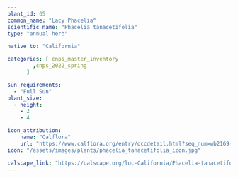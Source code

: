 ```yaml
---
plant_id: 65
common_name: "Lacy Phacelia"
scientific_name: "Phacelia tanacetifolia"
type: "annual herb"

native_to: "California"

categories: [ cnps_master_inventory
        ,cnps_2022_spring
      ]

sun_requirements:
  - "Full Sun"
plant_size:
  - height: 
    - 2
    - 4

icon_attribution: 
    name: "Calflora"
    url: "https://www.calflora.org/entry/occdetail.html?seq_num=wb2169-107" 
icon: "/assets/images/plants/phacelia_tanacetifolia_icon.jpg"

calscape_link: "https://calscape.org/loc-California/Phacelia-tanacetifolia-(Lacy-Phacelia)"
---
```




